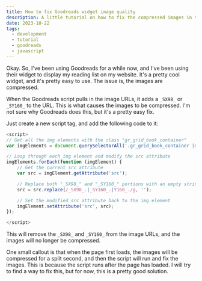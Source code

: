 ```yaml
---
title: How to fix Goodreads widget image quality
description: A little tutorial on how to fix the compressed images in the Goodreads widget
date: 2023-10-22
tags:
  - development
  - tutorial
  - goodreads
  - javascript
---
```

Okay. So, I've been using Goodreads for a while now, and I've been using their widget to display my reading list on my website. It's a pretty cool widget, and it's pretty easy to use.
The issue is, the images are compressed.

When the Goodreads script pulls in the image URLs, it adds a `_SX98_` or `_SY160_` to the URL. This is what causes the images to be compressed. I'm not sure why Goodreads does this, but it's a pretty easy fix.

Just create a new script tag, and add the following code to it:

```javascript
<script>
// Get all the img elements with the class "gr_grid_book_container"
var imgElements = document.querySelectorAll('.gr_grid_book_container img');

// Loop through each img element and modify the src attribute
imgElements.forEach(function (imgElement) {
    // Get the current src attribute
    var src = imgElement.getAttribute('src');

    // Replace both "_SX98_" and "_SY160_" portions with an empty string
    src = src.replace(/_SX98_.|_SY160_.|Y160_./g, '');

    // Set the modified src attribute back to the img element
    imgElement.setAttribute('src', src);
});

</script>
```

This will remove the `_SX98_` and `_SY160_` from the image URLs, and the images will no longer be compressed.

One small callout is that when the page first loads, the images will be compressed for a split second, and then the script will run and fix the images. This is because the script runs after the page has loaded. I will try to find a way to fix this, but for now, this is a pretty good solution.
